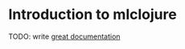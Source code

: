 # Introduction to mlclojure

TODO: write [great documentation](http://jacobian.org/writing/what-to-write/)
